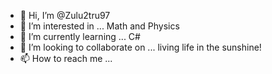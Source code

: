 - 👋 Hi, I’m @Zulu2tru97
- 👀 I’m interested in ... Math and Physics
- 🌱 I’m currently learning ... C#
- 💞️ I’m looking to collaborate on ... living life in the sunshine!
- 📫 How to reach me ... 

<!---
Zulu2tru97/Zulu2tru97 is a ✨ special ✨ repository because its `README.md` (this file) appears on your GitHub profile.
You can click the Preview link to take a look at your changes.
--->
